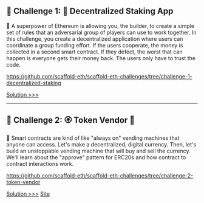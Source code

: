 ## 🚩 Challenge 1: 🥩 Decentralized Staking App

🦸 A superpower of Ethereum is allowing you, the builder, to create a simple set of rules that an adversarial group of players can use to work together. In this challenge, you create a decentralized application where users can coordinate a group funding effort. If the users cooperate, the money is collected in a second smart contract. If they defect, the worst that can happen is everyone gets their money back. The users only have to trust the code.

https://github.com/scaffold-eth/scaffold-eth-challenges/tree/challenge-1-decentralized-staking

[Solution >>>](https://github.com/NicolaFerracin/scaffold-eth-challenges/commit/bb96f013124fc5e3a2b7c887ad73b04a0cd3bfff)

---

## 🚩 Challenge 2: 🏵 Token Vendor 🤖

🤖 Smart contracts are kind of like "always on" vending machines that anyone can access. Let's make a decentralized, digital currency. Then, let's build an unstoppable vending machine that will buy and sell the currency. We'll learn about the "approve" pattern for ERC20s and how contract to contract interactions work.

https://github.com/scaffold-eth/scaffold-eth-challenges/tree/challenge-2-token-vendor

[Solution >>>](https://github.com/NicolaFerracin/scaffold-eth-challenges/commit/f1700aae1cb949e81cef0af63124a6a4a92ee001)
[Site](https://damaged-babies.surge.sh/)
